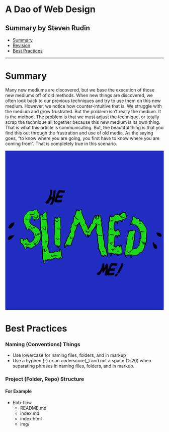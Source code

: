 # A Dao of Web Design
## Summary by Steven Rudin

- [Summary](#summary)
- [Revision](#revision)
- [Best Practices](#best-practices)

- - -

# Summary


Many new mediums are discovered, but we base the execution of those new mediums off of old methods. When new things are discovered, we often look back to our previous techniques and try to use them on this new medium. However, we notice how counter-intuitive that is. We struggle with the medium and grow frustrated. But the problem isn’t really the medium. It is the method. The problem is that we must adjust the technique, or totally scrap the technique all together because this new medium is its own thing. That is what this article is communicating. But, the beautiful thing is that you find this out through the frustration and use of old media. As the saying goes, “to know where you are going, you first have to know where you are coming from”. That is completely true in this scenario.
 
 

![image for summary](img/HeSlimedMe.jpg)

# Best Practices
### Naming (Conventions) Things

- Use lowercase for naming files, folders, and in markup
- Use a hyphen (-) or an underscore(_) and not a space (%20) when separating phrases in naming files, folders, and in markup.

### Project (Folder, Repo) Structure
#### For Example
- Ebb-flow
  - README.md
  - index.md
  - index.html
  - img/
